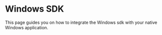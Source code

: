 # Windows SDK
This page guides you on how to integrate the Windows sdk with your native Windows application.